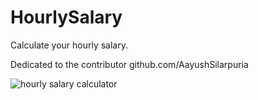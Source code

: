 # HourlySalary

Calculate your hourly salary.

Dedicated to the contributor github.com/AayushSilarpuria

![hourly salary calculator](https://user-images.githubusercontent.com/29086241/236043536-bf573e81-45f1-49ea-8c21-14a3ab658b48.gif)

